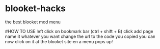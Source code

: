 # blooket-hacks
the best blooket mod menu


#HOW TO USE
left click on bookmark bar (ctrl + shift + B)
click add page
name it whatever you want
change the url to the code you copied
you can now click on it at the blooket site en a menu pops up!
